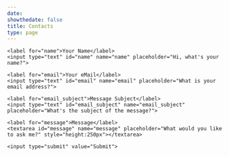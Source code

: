 ```yaml
---
date: 
showthedate: false
title: Contacts
type: page
---
```


<div class="container">
  <form action="https://getform.io/f/2d3eb1c9-10f9-4f28-968a-c7b41d15efa2" method="POST">

    <label for="name">Your Name</label>
    <input type="text" id="name" name="name" placeholder="Hi, what's your name?">

    <label for="email">Your eMail</label>
    <input type="text" id="email" name="email" placeholder="What is your email address?">

    <label for="email_subject">Message Subject</label>
    <input type="text" id="email_subject" name="email_subject" placeholder="What's the subject of the message?">  

    <label for="message">Message</label>
    <textarea id="message" name="message" placeholder="What would you like to ask me?" style="height:250px"></textarea>

    <input type="submit" value="Submit">

  </form>
</div>

